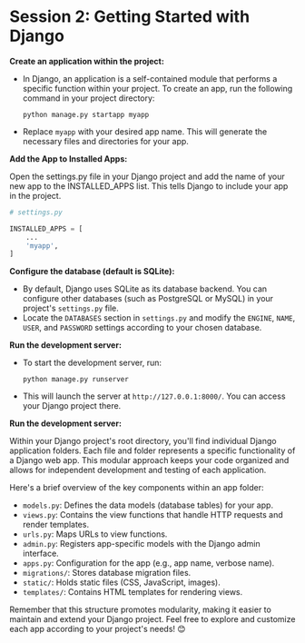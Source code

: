 # Session 2: Getting Started with Django

**Create an application within the project:**

- In Django, an application is a self-contained module that performs a specific function within your project. To create an app, run the following command in your project directory:
  ```
  python manage.py startapp myapp
  ```
- Replace `myapp` with your desired app name. This will generate the necessary files and directories for your app.

**Add the App to Installed Apps:**

Open the settings.py file in your Django project and add the name of your new app to the INSTALLED_APPS list. This tells Django to include your app in the project.

```python
# settings.py

INSTALLED_APPS = [
    ...
    'myapp',
]

```

**Configure the database (default is SQLite):**

- By default, Django uses SQLite as its database backend. You can configure other databases (such as PostgreSQL or MySQL) in your project's `settings.py` file.
- Locate the `DATABASES` section in `settings.py` and modify the `ENGINE`, `NAME`, `USER`, and `PASSWORD` settings according to your chosen database.

**Run the development server:**

- To start the development server, run:
  ```
  python manage.py runserver
  ```
- This will launch the server at `http://127.0.0.1:8000/`. You can access your Django project there.

**Run the development server:**

Within your Django project's root directory, you'll find individual Django application folders. Each file and folder represents a specific functionality of a Django web app. This modular approach keeps your code organized and allows for independent development and testing of each application.

Here's a brief overview of the key components within an app folder:

- `models.py`: Defines the data models (database tables) for your app.
- `views.py`: Contains the view functions that handle HTTP requests and render templates.
- `urls.py`: Maps URLs to view functions.
- `admin.py`: Registers app-specific models with the Django admin interface.
- `apps.py`: Configuration for the app (e.g., app name, verbose name).
- `migrations/`: Stores database migration files.
- `static/`: Holds static files (CSS, JavaScript, images).
- `templates/`: Contains HTML templates for rendering views.

Remember that this structure promotes modularity, making it easier to maintain and extend your Django project. Feel free to explore and customize each app according to your project's needs! 😊

